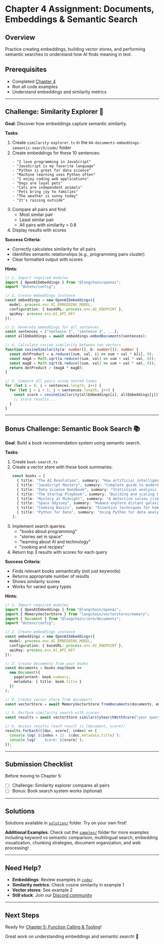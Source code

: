 # Chapter 4 Assignment: Documents, Embeddings & Semantic Search

## Overview

Practice creating embeddings, building vector stores, and performing semantic searches to understand how AI finds meaning in text.

## Prerequisites

- Completed [Chapter 4](./README.md)
- Run all code examples
- Understand embeddings and similarity metrics

---

## Challenge: Similarity Explorer 🔬

**Goal**: Discover how embeddings capture semantic similarity.

**Tasks**:
1. Create `similarity-explorer.ts` in the `04-documents-embeddings-semantic-search/code/` folder
2. Create embeddings for these 10 sentences:
   ```
   - "I love programming in JavaScript"
   - "JavaScript is my favorite language"
   - "Python is great for data science"
   - "Machine learning uses Python often"
   - "I enjoy coding web applications"
   - "Dogs are loyal pets"
   - "Cats are independent animals"
   - "Pets bring joy to families"
   - "The weather is sunny today"
   - "It's raining outside"
   ```
3. Compare all pairs and find:
   - Most similar pair
   - Least similar pair
   - All pairs with similarity > 0.8
4. Display results with scores

**Success Criteria**:
- Correctly calculates similarity for all pairs
- Identifies semantic relationships (e.g., programming pairs cluster)
- Clear formatted output with scores

**Hints**:
```typescript
// 1. Import required modules
import { OpenAIEmbeddings } from "@langchain/openai";
import "dotenv/config";

// 2. Create embeddings instance
const embeddings = new OpenAIEmbeddings({
  model: process.env.AI_EMBEDDING_MODEL,
  configuration: { baseURL: process.env.AI_ENDPOINT },
  apiKey: process.env.AI_API_KEY
});

// 3. Generate embeddings for all sentences
const sentences = ["sentence 1", "sentence 2", ...];
const allEmbeddings = await embeddings.embedDocuments(sentences);

// 4. Calculate cosine similarity between two vectors
function cosineSimilarity(a: number[], b: number[]): number {
  const dotProduct = a.reduce((sum, val, i) => sum + val * b[i], 0);
  const magA = Math.sqrt(a.reduce((sum, val) => sum + val * val, 0));
  const magB = Math.sqrt(b.reduce((sum, val) => sum + val * val, 0));
  return dotProduct / (magA * magB);
}

// 5. Compare all pairs using nested loops
for (let i = 0; i < sentences.length; i++) {
  for (let j = i + 1; j < sentences.length; j++) {
    const score = cosineSimilarity(allEmbeddings[i], allEmbeddings[j]);
    // Store results...
  }
}
```

---

## Bonus Challenge: Semantic Book Search 📚

**Goal**: Build a book recommendation system using semantic search.

**Tasks**:
1. Create `book-search.ts`
2. Create a vector store with these book summaries:
   ```typescript
   const books = [
     { title: "The AI Revolution", summary: "How artificial intelligence is transforming society and business" },
     { title: "JavaScript Mastery", summary: "Complete guide to modern web development with JavaScript" },
     { title: "Data Science Handbook", summary: "Statistical analysis and machine learning for beginners" },
     { title: "The Startup Playbook", summary: "Building and scaling technology companies from scratch" },
     { title: "Mystery at Midnight", summary: "A detective solves crimes in Victorian London" },
     { title: "Space Odyssey", summary: "Humans explore distant galaxies and alien civilizations" },
     { title: "Cooking Basics", summary: "Essential techniques for home chefs and food enthusiasts" },
     { title: "Python for Data", summary: "Using Python for data analysis and visualization" },
   ];
   ```
3. Implement search queries:
   - "books about programming"
   - "stories set in space"
   - "learning about AI and technology"
   - "cooking and recipes"
4. Return top 3 results with scores for each query

**Success Criteria**:
- Finds relevant books semantically (not just keywords)
- Returns appropriate number of results
- Shows similarity scores
- Works for varied query types

**Hints**:
```typescript
// 1. Import required modules
import { OpenAIEmbeddings } from "@langchain/openai";
import { MemoryVectorStore } from "langchain/vectorstores/memory";
import { Document } from "@langchain/core/documents";
import "dotenv/config";

// 2. Create embeddings instance
const embeddings = new OpenAIEmbeddings({
  model: process.env.AI_EMBEDDING_MODEL,
  configuration: { baseURL: process.env.AI_ENDPOINT },
  apiKey: process.env.AI_API_KEY
});

// 3. Create documents from your books
const documents = books.map(book =>
  new Document({
    pageContent: book.summary,
    metadata: { title: book.title }
  })
);

// 4. Create vector store from documents
const vectorStore = await MemoryVectorStore.fromDocuments(documents, embeddings);

// 5. Perform similarity search with scores
const results = await vectorStore.similaritySearchWithScore("your query", 3);

// 6. Access results (each result is [document, score])
results.forEach(([doc, score], index) => {
  console.log(`${index + 1}. ${doc.metadata.title}`);
  console.log(`   Score: ${score}`);
});
```

---

## Submission Checklist

Before moving to Chapter 5:

- [ ] Challenge: Similarity explorer compares all pairs
- [ ] Bonus: Book search system works (optional)

---

## Solutions

Solutions available in [`solution/`](./solution/) folder. Try on your own first!

**Additional Examples**: Check out the [`samples/`](./samples/) folder for more examples including keyword vs semantic comparison, multilingual search, embedding visualization, chunking strategies, document organization, and web processing!

---

## Need Help?

- **Embeddings**: Review examples in [`code/`](./code/)
- **Similarity metrics**: Check cosine similarity in example 1
- **Vector stores**: See example 2
- **Still stuck**: Join our [Discord community](https://aka.ms/foundry/discord)

---

## Next Steps

Ready for [Chapter 5: Function Calling & Tooling](../05-function-calling-tooling/README.md)!

Great work on understanding embeddings and semantic search! 🚀
